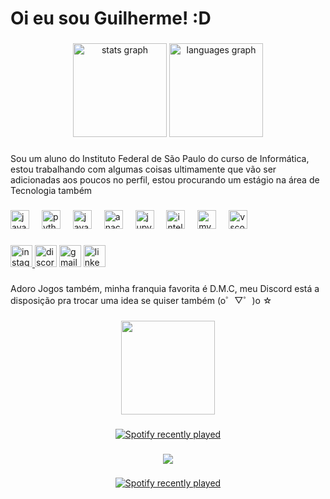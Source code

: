 <h1 align="left">Oi eu sou Guilherme! :D</h1>

###

<div align="center">
  <img src="https://github-readme-stats.vercel.app/api?username=m0nt01&hide_title=false&hide_rank=false&show_icons=true&include_all_commits=true&count_private=true&disable_animations=false&theme=dracula&locale=en&hide_border=false" height="150" alt="stats graph"  />
  <img src="https://github-readme-stats.vercel.app/api/top-langs?username=m0nt01&locale=en&hide_title=false&layout=compact&card_width=320&langs_count=5&theme=dracula&hide_border=false" height="150" alt="languages graph"  />
</div>

###

<p align="left">Sou um aluno do Instituto Federal de São Paulo do curso de Informática, estou trabalhando com algumas coisas ultimamente que vão ser adicionadas aos poucos no perfil, estou procurando um estágio na área de Tecnologia também</p>

###

<div align="left">
  <img src="https://cdn.jsdelivr.net/gh/devicons/devicon/icons/javascript/javascript-original.svg" height="30" alt="javascript logo"  />
  <img width="12" />
  <img src="https://cdn.jsdelivr.net/gh/devicons/devicon/icons/python/python-original.svg" height="30" alt="python logo"  />
  <img width="12" />
  <img src="https://cdn.jsdelivr.net/gh/devicons/devicon/icons/java/java-original.svg" height="30" alt="java logo"  />
  <img width="12" />
  <img src="https://cdn.jsdelivr.net/gh/devicons/devicon/icons/anaconda/anaconda-original.svg" height="30" alt="anaconda logo"  />
  <img width="12" />
  <img src="https://cdn.jsdelivr.net/gh/devicons/devicon/icons/jupyter/jupyter-original.svg" height="30" alt="jupyter logo"  />
  <img width="12" />
  <img src="https://cdn.jsdelivr.net/gh/devicons/devicon/icons/intellij/intellij-original.svg" height="30" alt="intellij logo"  />
  <img width="12" />
  <img src="https://cdn.jsdelivr.net/gh/devicons/devicon/icons/mysql/mysql-original.svg" height="30" alt="mysql logo"  />
  <img width="12" />
  <img src="https://cdn.jsdelivr.net/gh/devicons/devicon/icons/vscode/vscode-original.svg" height="30" alt="vscode logo"  />
</div>

###

<div align="left">
  <a href="https://www.instagram.com/m0nt_01?igsh=cjNmYTZ0Z2o4dzF4" target="_blank">
    <img src="https://img.shields.io/static/v1?message=Instagram&logo=instagram&label=&color=E4405F&logoColor=white&labelColor=&style=for-the-badge" height="35" alt="instagram logo"  />
  </a>
  <img src="https://img.shields.io/static/v1?message=c05mos_&logo=discord&label=&color=7289DA&logoColor=white&labelColor=&style=for-the-badge" height="35" alt="discord logo"  />
  <img src="https://img.shields.io/static/v1?message=ghsmonteiro1@gmail.com&logo=gmail&label=&color=D14836&logoColor=white&labelColor=&style=for-the-badge" height="35" alt="gmail logo"  />
  <a href="www.linkedin.com/in/guilherme-henrique-dos-santos-bb9245284" target="_blank">
    <img src="https://img.shields.io/static/v1?message=LinkedIn&logo=linkedin&label=&color=0077B5&logoColor=white&labelColor=&style=for-the-badge" height="35" alt="linkedin logo"  />
  </a>
</div>

###

<p align="left">Adoro Jogos também, minha franquia favorita é D.M.C, meu Discord está a disposição pra trocar uma idea se quiser também (o゜▽゜)o ☆</p>

###

<div align="center">
  <img height="150" src="https://media.giphy.com/media/v1.Y2lkPTc5MGI3NjExMnBoaTdnaXBwbDNzOTc4em43aWd3MHhjdXVpbHY2am9iYWhreG1pZiZlcD12MV9pbnRlcm5hbF9naWZfYnlfaWQmY3Q9Zw/q8nsygHb27XUY/giphy.gif"  />
</div>

###

<div align="center">
  <a href="https://open.spotify.com/user/31ed2ss7mbkhwawni2gditaq543a">
    <img src="https://spotify-recently-played-readme.vercel.app/api?user=31ed2ss7mbkhwawni2gditaq543a&count=5" alt="Spotify recently played"  />
  </a>
</div>

###

<div align="center">
  <img src="https://profile-counter.glitch.me/m0nt01/count.svg?"  />
</div>

###
###

<div align="center">
  <a href="https://open.spotify.com/user/31ed2ss7mbkhwawni2gditaq543a">
    <img src="https://spotify-recently-played-readme.vercel.app/api?user=31ed2ss7mbkhwawni2gditaq543a&count=10&unique=true" alt="Spotify recently played"  />
  </a>
</div>

###
